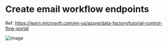# Create email workflow endpoints

Ref: https://learn.microsoft.com/en-us/azure/data-factory/tutorial-control-flow-portal

![image](https://user-images.githubusercontent.com/20516321/208333982-d43d8332-1a6d-44af-809d-d26f25204ce2.png)


